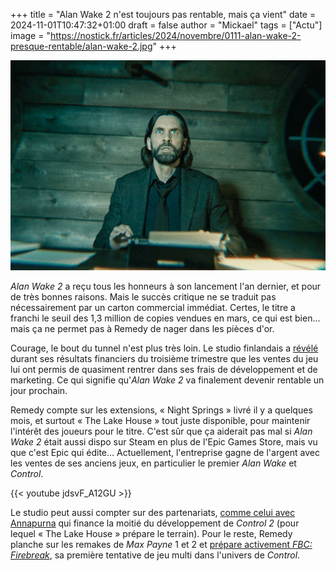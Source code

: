 +++
title = "Alan Wake 2 n'est toujours pas rentable, mais ça vient"
date = 2024-11-01T10:47:32+01:00
draft = false
author = "Mickael"
tags = ["Actu"]
image = "https://nostick.fr/articles/2024/novembre/0111-alan-wake-2-presque-rentable/alan-wake-2.jpg"
+++

![Alan Wake 2](alan-wake-2.jpg "Pas encore rentable ?")

*Alan Wake 2* a reçu tous les honneurs à son lancement l'an dernier, et pour de très bonnes raisons. Mais le succès critique ne se traduit pas nécessairement par un carton commercial immédiat. Certes, le titre a franchi le seuil des 1,3 million de copies vendues en mars, ce qui est bien… mais ça ne permet pas à Remedy de nager dans les pièces d'or.

Courage, le bout du tunnel n'est plus très loin. Le studio finlandais a [révélé](https://investors.remedygames.com) durant ses résultats financiers du troisième trimestre que les ventes du jeu lui ont permis de quasiment rentrer dans ses frais de développement et de marketing. Ce qui signifie qu'*Alan Wake 2* va finalement devenir rentable un jour prochain.

Remedy compte sur les extensions, « Night Springs » livré il y a quelques mois, et surtout « The Lake House » tout juste disponible, pour maintenir l'intérêt des joueurs pour le titre. C'est sûr que ça aiderait pas mal si *Alan Wake 2* était aussi dispo sur Steam en plus de l'Epic Games Store, mais vu que c'est Epic qui édite… Actuellement, l'entreprise gagne de l'argent avec les ventes de ses anciens jeux, en particulier le premier *Alan Wake* et *Control*.

{{< youtube jdsvF_A12GU >}} 

Le studio peut aussi compter sur des partenariats, [comme celui avec Annapurna](https://nostick.fr/articles/2024/aout/3008-remedy-et-annapurna-sassocient-pour-des-adaptations/) qui finance la moitié du développement de *Control 2* (pour lequel « The Lake House » prépare le terrain). Pour le reste, Remedy planche sur les remakes de *Max Payne* 1 et 2 et [prépare activement *FBC: Firebreak*](https://nostick.fr/articles/2024/octobre/1710-partner-showcase-xbox-octore/), sa première tentative de jeu multi dans l'univers de *Control*.